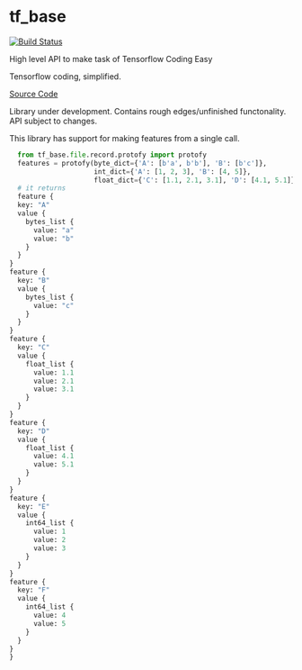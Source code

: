 # tf_base
[![Build Status](https://travis-ci.com/Shivamagrawal2014/tf_base.svg?branch=master)](https://travis-ci.com/Shivamagrawal2014/tf_base)

High level API to make task of Tensorflow Coding Easy   

Tensorflow coding, simplified.

[Source Code](http://github.com/shivamagrawal2014/tf_base/)

Library under development. Contains rough edges/unfinished functonality. API subject to changes.

This library has support for making features from a single call. 
```python 
  from tf_base.file.record.protofy import protofy
  features = protofy(byte_dict={'A': [b'a', b'b'], 'B': [b'c']},
                     int_dict={'A': [1, 2, 3], 'B': [4, 5]},
                     float_dict={'C': [1.1, 2.1, 3.1], 'D': [4.1, 5.1]})
  # it returns 
  feature {
  key: "A"
  value {
    bytes_list {
      value: "a"
      value: "b"
    }
  }
}
feature {
  key: "B"
  value {
    bytes_list {
      value: "c"
    }
  }
}
feature {
  key: "C"
  value {
    float_list {
      value: 1.1
      value: 2.1
      value: 3.1
    }
  }
}
feature {
  key: "D"
  value {
    float_list {
      value: 4.1
      value: 5.1
    }
  }
}
feature {
  key: "E"
  value {
    int64_list {
      value: 1
      value: 2
      value: 3
    }
  }
}
feature {
  key: "F"
  value {
    int64_list {
      value: 4
      value: 5
    }
  }
}
}
```

